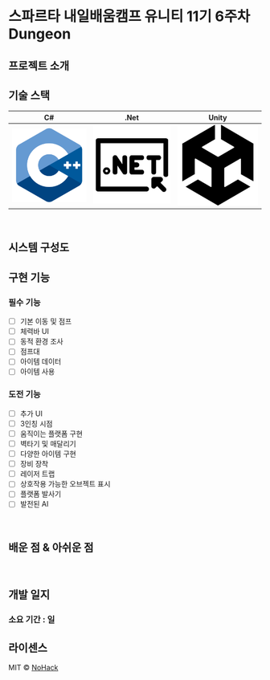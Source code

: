 # 스파르타 내일배움캠프 유니티 11기 6주차 Dungeon


## 프로젝트 소개

## 기술 스택

| C# | .Net | Unity |
| :--------: | :--------: | :--------: |
|   ![csharp]    |   ![dotnet]    |   ![unity]    |

<br>

## 시스템 구성도




## 구현 기능

### 필수 기능
- [ ] 기본 이동 및 점프
- [ ] 체력바 UI
- [ ] 동적 환경 조사
- [ ] 점프대
- [ ] 아이템 데이터
- [ ] 아이템 사용

### 도전 기능
- [ ] 추가 UI
- [ ] 3인칭 시점
- [ ] 움직이는 플랫폼 구현
- [ ] 벽타기 및 매달리기
- [ ] 다양한 아이템 구현
- [ ] 장비 장착
- [ ] 레이저 트랩
- [ ] 상호작용 가능한 오브젝트 표시
- [ ] 플랫폼 발사기
- [ ] 발전된 AI

<br>

## 배운 점 & 아쉬운 점



<br>

## 개발 일지

### 소요 기간 : 일



## 라이센스

MIT &copy; [NoHack](mailto:lbjp114@gmail.com)

<!-- Stack Icon Refernces -->

[csharp]: /Images/Csharp.png
[dotnet]: /Images/Dotnet.png
[unity]: /Images/Unity.png



